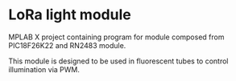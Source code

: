 # LoRa light module
MPLAB X project containing program for module composed from PIC18F26K22 and RN2483 module.

This module is designed to be used in fluorescent tubes to control illumination via PWM.
